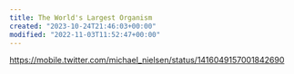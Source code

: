 ```yaml
---
title: The World's Largest Organism
created: "2023-10-24T21:46:03+00:00"
modified: "2022-11-03T11:52:47+00:00"
---
```

https://mobile.twitter.com/michael_nielsen/status/1416049157001842690

 